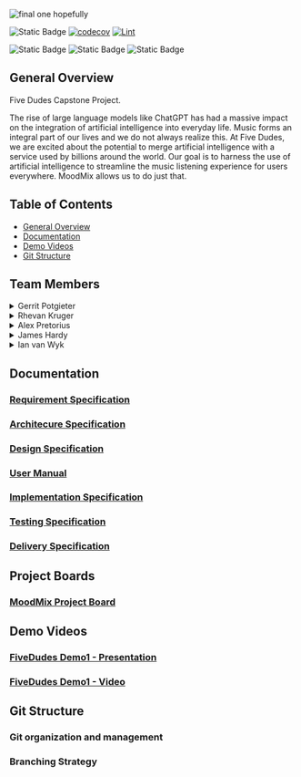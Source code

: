

![final one hopefully](https://github.com/COS301-SE-2024/MoodMix/assets/94914587/e810b0fb-41bd-4215-8b06-a34dccc21b25)

![Static Badge](https://img.shields.io/badge/code_coverage-90%25-green)
[![codecov](https://codecov.io/gh/GerritPotgieter/MoodMixTemp/graph/badge.svg?token=ZI0XVC3TCH)](https://codecov.io/gh/GerritPotgieter/MoodMixTemp)
[![Lint](https://github.com/COS301-SE-2024/MoodMix/actions/workflows/lint.yml/badge.svg)](https://github.com/COS301-SE-2024/MoodMix/actions/workflows/lint.yml)


![Static Badge](https://img.shields.io/badge/Flutter-%20?style=for-the-badge&logo=flutter&logoColor=black&logoSize=auto&color=%230175C2)
![Static Badge](https://img.shields.io/badge/Dart-%20?style=for-the-badge&logo=dart&logoColor=black&logoSize=auto&color=%230175C2)
![Static Badge](https://img.shields.io/badge/Firebase-%20?style=for-the-badge&logo=firebase&logoColor=black&logoSize=auto&color=%23FFCA28)




## General Overview


Five Dudes Capstone Project.

The rise of large language models like ChatGPT has had a
massive impact on the integration of artificial intelligence into
everyday life. Music forms an integral part of our lives and we
do not always realize this. At Five Dudes, we are excited about
the potential to merge artificial intelligence with a service used
by billions around the world.
Our goal is to harness the use of artificial intelligence to
streamline the music listening experience for users
everywhere. MoodMix allows us to do just that.

## Table of Contents

- [General Overview](#general-overview)
- [Documentation](#documentation)
- [Demo Videos](#Demo-Videos)
- [Git Structure](#git-structure)

## Team Members

<details>
<summary>Gerrit Potgieter</summary>
<table style="border-width: 1px; width: 100%; font-family: Arial, sans-serif; border-collapse: collapse;">
  <tr>
    <td style="vertical-align: top; width:auto; border: 0; padding: 10px;">
      <img src="https://github.com/GerritPotgieter/MoodMixTemp/blob/main/WhatsApp%20Image%202024-04-17%20at%2008.51.57_4b63415c.jpg" width="800" height="auto" style="display: block; margin: 0 auto;">
    </td>
    <td style="vertical-align: top; width: auto; border: 0; padding: 10px;">
      <h2><b style="font-size: 18px;">Gerrit Potgieter</b></h2>
      <b style="font-size: 16px;"> Project Manager, Business Analyst</b><br>
     Hi! I’m a final year computer science student looking to further my studies in the field of cyber security, specifically in the field of Cloud Security. I have experience in Data science where I am able to group lots of data together and neatly givereports on it. I also have a vast experience with Web-technologies and the backend for it, making me Adept at Using API’s and even creating them.
      <br><br>
    </td>
  </tr>
</table>

[![GitHub](https://img.shields.io/badge/GitHub-181717?style=for-the-badge&logo=github&logoColor=white)](https://github.com/member2) [![LinkedIn](https://img.shields.io/badge/LinkedIn-0077B5?style=for-the-badge&logo=linkedin&logoColor=white)](https://linkedin.com/in/member2)
</details>

<details>
<summary>Rhevan Kruger</summary>
<table style="border-width: 1px; width: 100%; font-family: Arial, sans-serif; border-collapse: collapse;">
  <tr>
    <td style="vertical-align: top; width:auto; border: 0; padding: 10px;">
      <img src="https://github.com/COS301-SE-2024/MoodMix/assets/94914587/a6403a3b-62e7-4298-becd-c48ae4dad664" width="800" height="auto" style="display: block; margin: 0 auto;">
    </td>
    <td style="vertical-align: top; width: auto; border: 0; padding: 10px;">
      <h2><b style="font-size: 18px;">Rhevan Kruger</b></h2>
      <b style="font-size: 16px;"> Frontend </b><br>
     I am a passionate student with a keen eye for detail and a great deal of interest in the world of Computer Science and Software Engineering. I take a great amount of satisfaction in the efficiency of a well-oiled development process and environment. I pride myself on being highly motivated and delivering quality work.I have prior experience in web development, volunteering at RURESA (Rural Rehab SA). Through this process I learned a lot about web-development and found myself thoroughly enjoying the work. I am also well versed in other languages and frameworks some of which will be listed below.
      <br><br>
    </td>
  </tr>
</table>

[![GitHub](https://img.shields.io/badge/GitHub-181717?style=for-the-badge&logo=github&logoColor=white)](https://github.com/member2) [![LinkedIn](https://img.shields.io/badge/LinkedIn-0077B5?style=for-the-badge&logo=linkedin&logoColor=white)](https://linkedin.com/in/member2)


</details>

<details>
<summary>Alex Pretorius</summary>
<table style="border-width: 1px; width: 100%; font-family: Arial, sans-serif; border-collapse: collapse;">
  <tr>
    <td style="vertical-align: top; width:auto; border: 0; padding: 10px;">
      <img src="https://github.com/COS301-SE-2024/MoodMix/assets/94914587/6572f5ab-f453-496b-98bf-21a93516044e" width="800" height="auto" style="display: block; margin: 0 auto;">
    </td>
    <td style="vertical-align: top; width: auto; border: 0; padding: 10px;">
      <h2><b style="font-size: 18px;">Alex Pretorius</b></h2>
      <b style="font-size: 16px;"> Backend , Middleware </b><br>
  As a final year Computer Science student who has had experience working in different industry environments. I have a keen interest in Cyber Security, Cloud Security and AI and a good background in different languages like Python, C++ and Java. Along with practical skills I pride myself in delivering a strong work ethic and quality work.
    </td>
  </tr>
</table>

[![GitHub](https://img.shields.io/badge/GitHub-181717?style=for-the-badge&logo=github&logoColor=white)](https://github.com/member3) [![LinkedIn](https://img.shields.io/badge/LinkedIn-0077B5?style=for-the-badge&logo=linkedin&logoColor=white)](https://linkedin.com/in/member3)

</details>

<details>
<summary>James Hardy</summary>
<table style="border-width: 1px; width: 100%; font-family: Arial, sans-serif; border-collapse: collapse;">
  <tr>
    <td style="vertical-align: top; width:auto; border: 0; padding: 10px;">
      <img src="https://github.com/COS301-SE-2024/MoodMix/assets/94914587/e4bb4677-d594-4158-ac0a-0ec5e8cea3c3" width="800" height="auto" style="display: block; margin: 0 auto;">
    </td>
    <td style="vertical-align: top; width: auto; border: 0; padding: 10px;">
      <h2><b style="font-size: 18px;">James Hardy</b></h2>
      <b style="font-size: 16px;"> Backend , Middleware </b><br>
    I possess a solid foundation in various programming languages and web technologies, allowing me to create efficient and innovative solutions. My analytical mindset and keen eye for detail enable me to tackle complex challenges with precision and creativity.Additionally, I am a collaborative team player who values open communication and is committed to delivering high-quality results. My dedication to excellence and passion for technology make me an ideal fit for your project.
    </td>
  </tr>
</table>

[![GitHub](https://img.shields.io/badge/GitHub-181717?style=for-the-badge&logo=github&logoColor=white)](https://github.com/member3) [![LinkedIn](https://img.shields.io/badge/LinkedIn-0077B5?style=for-the-badge&logo=linkedin&logoColor=white)](https://linkedin.com/in/member3)
</details>

<details>
<summary>Ian van Wyk</summary>
<table style="border-width: 1px; width: 100%; font-family: Arial, sans-serif; border-collapse: collapse;">
  <tr>
    <td style="vertical-align: top; width:auto; border: 0; padding: 10px;">
      <img src="https://github.com/GerritPotgieter/MoodMixTemp/blob/main/ian%20foto.jpg" width="800" height="auto" style="display: block; margin: 0 auto;">
    </td>
    <td style="vertical-align: top; width: auto; border: 0; padding: 10px;">
      <h2><b style="font-size: 18px;">Ian van Wyk</b></h2>
      <b style="font-size: 16px;"> Services Engineer, something else </b><br>
   I am a final year Computer Science student with a deep interest in all things data science and AI. After watching Garry Kasparov vs Deep Blue for the first time, my fascination for computers and AI models started. I was determined to one day be able to implement my own AI models. This is ultimately what led to me studying Computer Science.I am goal-oriented and determined to finish what I start. I try to ensure that the things I do I do to the best of my capabilities and to the highest of quality. My strong work ethic is complemented by robust problem solving skills that I try to apply to all aspects of my life. I am comfortable using the technologies listed below, but I am always eager to expand my repertoire.
    </td>
  </tr>
</table>
  
[![GitHub](https://img.shields.io/badge/GitHub-181717?style=for-the-badge&logo=github&logoColor=white)](https://github.com/member3) [![LinkedIn](https://img.shields.io/badge/LinkedIn-0077B5?style=for-the-badge&logo=linkedin&logoColor=white)](https://linkedin.com/in/member3)

</details>


## Documentation

### [Requirement Specification](https://docs.google.com/document/d/1aHvhs492eaci1P-K_BVc1BMdiMPcE4VlqI1LXhdD3Sg/edit?usp=sharing)

### [Architecure Specification]()

### [Design Specification]()

### [User Manual]()

### [Implementation Specification]()

### [Testing Specification]()

### [Delivery Specification]()

## Project Boards

### [MoodMix Project Board](https://github.com/orgs/COS301-SE-2024/projects/86/views/1)

## Demo Videos

### [FiveDudes Demo1 - Presentation](https://github.com/COS301-SE-2024/MiniProject8/blob/documentation/Demo_Presentation1_8-4-2024%20-%20Audio.pptx)

### [FiveDudes Demo1 - Video]()

## Git Structure

### Git organization and management

### Branching Strategy








